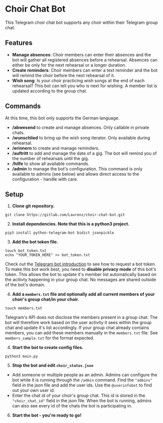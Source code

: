 # Choir Chat Bot

This Telegram choir chat bot supports any choir within their Telegram group chat.

## Features
- **Manage absences**: Choir members can enter their absences and the bot will gather all registered absences before a rehearsal. Absences can either be only for the next rehearsal or a longer duration.
- **Create reminders**: Choir members can enter a text reminder and the bot will remind the choir before the next rehearsal of it.
- **Wish song**: Is your choir practicing wish songs at the end of each rehearsal? This bot can tell you who is next for wishing. A member list is updated according to the group chat.

## Commands

At this time, this bot only supports the German language.

- **/abwesend** to create and manage absences. Only callable in private chats.
- **/wunschlied** to bring up the wish song iterator. Only available during rehearsal.
- **/erinnern** to create and manage reminders.
- **/auftritt** to add and manage the date of a gig. The bot will remind you of the number of rehearsals until the gig.
- **/hilfe** to show all available commands.
- **/admin** to manage the bot's configuration. This command is only available to admins (see below) and allows direct access to the configuration - handle with care.


## Setup
1. **Clone git repository.**

``` 
git clone https://gitlab.com/Laurenz/choir-chat-bot.git 
```

2. **Install dependencies. Note that this is a python3 project.**

``` 
pip3 install python-telegram-bot bidict jsonpickle 
```

3. **Add the bot token file.**

```
touch bot_token.txt
echo "YOUR_TOKEN_HERE" >> bot_token.txt 
```

Check out the [Telegram bot introduction](https://core.telegram.org/bots) to see how to request a bot token. To make this bot work best, you need to **disable privacy mode** of this bot's token. This allows the bot to update it's member list automatically based on the acitivty happening in your group chat. No messages are shared outside of the bot's domain.

4.  **Add a `members.txt` file and optionally add all current members of your choir's group chat/in your choir.**

``` 
touch members.txt 
```

Telegram's API does not disclose the members present in a group chat. The bot will therefore work based on the user activity it sees within the group chat and update it's list accordingly. If your group chat already contains members, you can add these members manually in the `members.txt` file. See `members_sample.txt` for the format expected.

4. **Start the bot to create config files.**
``` 
python3 main.py
```

5. **Stop the bot and edit `choir_status.json`**

- Add someone or multiple people as an admin. Admins can configure the bot while it is running through the `/admin` command. Find the `"admins"` field in the json file and add the user ids. Use the `@userinfobot` to find out your own user id.
- Enter the chat id of your choir's group chat. This id is stored in the `"choir_chat_id"` field in the json file. When the bot is running, admins can also see every id of the chats the bot is participating in.

6. **Start the bot - you're ready to go!**
